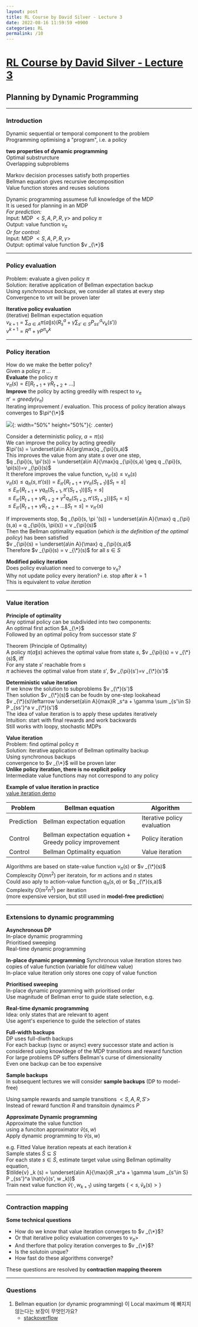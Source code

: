 ```yaml
---
layout: post
title: RL Course by David Silver - Lecture 3
date: 2022-08-16 11:59:59 +0900
categories: RL
permalink: /10
---
```


# [RL Course by David Silver - Lecture 3](https://www.youtube.com/watch?v=Nd1-UUMVfz4&list=PLqYmG7hTraZDM-OYHWgPebj2MfCFzFObQ&index=3&t=2s)


## Planning by Dynamic Programming

---

### Introduction

Dynamic sequential or temporal component to the problem <br>
Programming optimising a "program", i.e. a policy <br>

**two properties of dynamic programming**<br>
Optimal substrurcture <br>
Overlapping subproblems <br>

Markov decision processes satisfy both properties <br>
Bellman equation gives recursive decomposition <br>
Value function stores and reuses solutions <br>

Dynamic programming assumese full knowledge of the MDP <br>
It is uesed for planning in an MDP <br>
*For prediction:* <br>
Input: MDP $<S,A,P,R,\gamma>$ and policy $\pi$ <br>
Output: value function $v _{\pi}$ <br>
*Or for control:* <br>
Input: MDP $<S,A,P,R,\gamma>$ <br>
Output: optimal value function $v _{\*}$ <br>

---

### Policy evaluation

Problem: evaluate a given policy $\pi$ <br>
Solution: iterative application of Bellman expectation backup <br>
Using *synchronous backups*, we consider all states at every step <br>
Convergence to $v\pi$ will be proven later <br>

**Iterative policy evaluation** <br>
(iterative) Bellman expectation equation <br>
$v _{k+1} = \sum _{a\in A} \pi(a \|s) (R _s^a + \gamma \sum _{s'\in S} P _{ss'}^a v _k(s'))$ <br>
$v^{k+1} = R^{\pi} +\gamma P^{\pi} v^k$ <br>

---

### Policy iteration

How do we make the better policy? <br>
Given a policy $\pi$ ... <br>
**Evaluate** the policy $\pi$ <br>
$v _{\pi} (s) = E[R _{t+1} + \gamma R _{t+2} + \dots]$ <br>
**Improve** the policy by acting greedily with respect to $v _{\pi}$ <br>
$\pi' = greedy(v _{\pi})$ <br>
Iterating improvement / evaluation. This process of policy iteration always converges to $\pi^{\*}$ <br>

![](/public/img/2022-08-16-RLCoursebyDavidSilver-Lecture3/1.png){: width="50%" height="50%"}{: .center}

Consider a deterministic policy, $a=\pi(s)$ <br>
We can improve the policy by acting greedily <br>
$\pi'(s) = \underset{a\in A}{arg\max}q _{\pi}(s,a)$ <br>
This improves the value from any state $s$ over one step, <br>
$q _{\pi}(s, \pi'(s)) = \underset{a\in A}{\max}q _{\pi}(s,a) \geq q _{\pi}(s, \pi(s))=v _{\pi}(s)$ <br>
It therefore improves the value function, $v _{\pi'}(s)\leq v _{\pi}(s)$ <br>
$v _{\pi}(s) \leq q _{\pi}(s,\pi'(s))=E _{\pi '}[R _{t+1}+\gamma v _{\pi}(S _{t+1}) \| S _t = s]$ <br>
$\leq E _{\pi'}[R _{t+1} + \gamma q _{\pi}(S _{t+1}, \pi ' (S _{t+1})) \| S _t = s]$ <br>
$\leq E _{\pi '}[R _{t+1} + \gamma R _{t+2} + \gamma^2 q _{\pi}(S _{t+2}, \pi ' (S _{t+2})) \| S _t = s]$ <br>
$\leq E _{\pi '}[R _{t+1} + \gamma R _{t+2} + \dots \| S _t = s] = v _{\pi '} (s)$ <br>

If improvements stop,
$q _{\pi}(s, \pi '(s)) = \underset{a\in A}{\max} q _{\pi} (s,a) = q _{\pi}(s, \pi(s)) = v _{\pi}(s)$ <br>
Then the Bellman optimality equation (*which is the definition of the optimal policy*) has been satisfied <br>
$v _{\pi}(s) = \underset{a\in A}{\max} q _{\pi}(s,a)$ <br>
Therefore $v _{\pi}(s) = v _{\*}(s)$ for all $s\in S$ <br>

**Modified policy iteration** <br>
Does policy evaluation need to converge to $v _{\pi}$? <br>
Why not update policy every iteration? i.e. stop after $k=1$ <br>
This is equivalent to *value iteration* <br>

---

### Value iteration

**Principle of optimality** <br>
Any optimal policy can be subdivided into two components: <br>
An optimal first action $A _{\*}$ <br>
Followed by an optimal policy from successor state $S'$ <br>

Theorem (Principle of Optimality) <br>
A policy $\pi(a\|s)$ achieves the optimal value from state $s$, $v _{\pi}(s) = v _{\*}(s)$, iff <br>
For any state $s'$ reachable from $s$ <br>
$\pi$ achieves the optimal value from state $s'$, $v _{\pi}(s')=v _{\*}(s')$ <br>

**Deterministic value iteration** <br>
If we know the solution to subproblems $v _{\*}(s')$ <br>
Then solution $v _{\*}(s)$ can be foudn by one-step lookahead <br>
$v _{\*}(s)\leftarrow \underset{a\in A}{max}R _s^a + \gamma \sum _{s'\in S} P _{ss'}^a v _{\*}(s')$ <br>
The idea of value iteration is to apply these updates iteratively <br>
Intuition: start with final rewards and work backwards <br>
Still works with loopy, stochastic MDPs <br>

**Value iteration** <br>
Problem: find optimal policy $\pi$ <br>
Solution: iterative application of Bellman optimality backup <br>
Using synchronous backups <br>
convergence to $v _{\*}$ will be proven later <br>
**Unlike policy iteration, there is no explicit policy** <br>
Intermediate value functions may not correspond to any policy <br>

**Example of value iteration in practice** <br>
[value iteration demo](http://www.cs.ubc.ca/~poole/demos/mdp/vi.html) <br>

Problem | Bellman equation | Algorithm
--|--|--
Prediction | Bellman expectation equation | Iterative policy evaluation
Control | Bellman expectation equation + Greedy policy improvement | Policy iteration
Control | Bellman Optimality equation | Value iteration

Algorithms are based on state-value function $v _{\pi}(s)$ or $v _{\*}(s)$<br>
Complexcity $O(mn^2)$ per iteratoin, for $m$ actions and $n$ states <br>
Could aso aply to action-value function $q _{\pi}(s,a)$ or $q _{\*}(s,a)$ <br>
Complexity $O(m^2 n^2)$ per iteration <br>
(more expensive version, but still used in **model-free prediction**) <br>

---

### Extensions to dynamic programming

**Asynchronous DP** <br>
In-place dynamic programming <br>
Prioritised sweeping <br>
Real-time dynamic programming <br>

**In-place dynamic programming**
Synchronous value iteration stores two copies of value function (variable for old/new value) <br>
In-place value iteration only stores one copy of value function <br>

**Prioritised sweeping** <br>
In-place dynamic programming with prioritised order <br>
Use magnitude of Bellman error to guide state selection, e.g. <br>

**Real-time dynamic programming** <br>
Idea: only states that are relevant to agent <br>
Use agent's experience to guide the selection of states <br>

**Full-width backups** <br>
DP uses full-diwth backups <br>
For each backup (sync or async) every successor state and action is considered using knowldege of the MDP transitions and reward function <br>
For large problems DP suffers Bellman's curse of dimensionality <br>
Even one backup can be too expensive

**Sample backups** <br>
In subsequent lectures we will consider **sample backups** (DP to model-free)<br>

Using sample rewards and sample transitions $<S,A,R,S'>$ <br>
Instead of reward function $R$ and transitoin dynaimcs $P$ <br>

**Approximate Dynamic programming** <br>
Approximate the value function <br>
using a funciton approximator $\hat{v}(s,w)$ <br>
Apply dynamic programming to $\hat{v}(s,w)$ <br>

e.g. Fitted Value iteration repeats at each iteration $k$ <br>
Sample states $\tilde{S}\subseteq S$ <br>
For each state $s\in \tilde{S}$, estimate target value using Bellman optimality equation, <br>
$\tilde{v} _k (s) = \underset{a\in A}{\max}(R _s^a + \gamma \sum _{s'\in S} P _{ss'}^a \hat{v}(s', w _k))$ <br>
Train next value function $\hat{v}(\cdot, w _{k+1})$ using targets $\{<s, \tilde{v} _k (s)>\}$ <br>

---

### Contraction mapping

**Some technical questions** <br>
* How do we know that value iteration converges to $v _{\*}$?
* Or that iterative policy evaluation converges to $v _{\pi}>$
* And therfore that policy iteration converges to $v _{\*}$?
* Is the solutoin unque?
* How fast do these algorithms converge? <br>
  
These questions are resolved by **contraction mapping theorem**

 

---

### Questions

1. Bellman equation (or dynamic programming) 이 Local maximum 에 빠지지 않는다는 보장이 무엇인가요? <br>
   - [stackoverflow](https://stackoverflow.com/questions/20388453/global-minima-and-dynamic-programming) <br>



